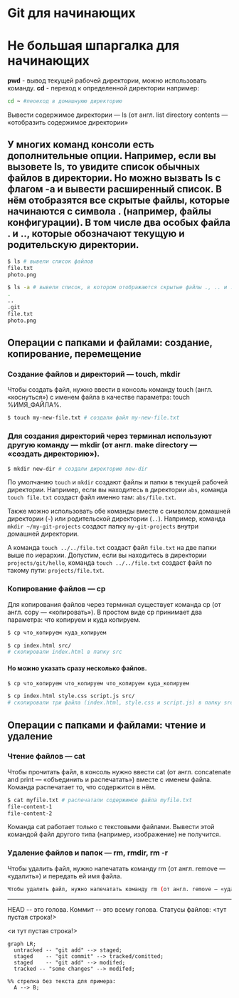 # Git для начинающих

# Не большая шпаргалка для начинающих

**pwd** - вывод текущей рабочей директории, можно использовать команду.
**cd** - переход к определенной директории например:

```bash
cd ~ #пеоеход в домашнуюю директорию
```

Вывести содержимое директории — ls (от англ. list directory contents — «отобразить содержимое директории»

## У многих команд консоли есть дополнительные опции. Например, если вы вызовете ls, то увидите список обычных файлов в директории. Но можно вызвать ls с флагом -a и вывести расширенный список. В нём отобразятся все скрытые файлы, которые начинаются с символа . (например, файлы конфигурации). В том числе два особых файла . и .., которые обозначают текущую и родительскую директории.

```bash
$ ls # вывели список файлов
file.txt
photo.png

$ ls -a # вывели список, в котором отображаются скрытые файлы ., .. и .git
.
..
.git
file.txt
photo.png
```

## Операции с папками и файлами: создание, копирование, перемещение

### Создание файлов и директорий — touch, mkdir

Чтобы создать файл, нужно ввести в консоль команду touch (англ. «коснуться») с именем файла в качестве параметра: touch %ИМЯ_ФАЙЛА%.

```bash
$ touch my-new-file.txt # создали файл my-new-file.txt
```

### Для создания директорий через терминал используют другую команду — mkdir (от англ. make directory — «создать директорию»).

```bash
$ mkdir new-dir # создали директорию new-dir
```

По умолчанию `touch` и `mkdir` создают файлы и папки в текущей рабочей директории. Например, если вы находитесь в директории `abs`, команда `touch file.txt` создаст файл именно там: `abs/file.txt`.

Также можно использовать обе команды вместе с символом домашней директории (`~`) или родительской директории (`..`). Например, команда `mkdir ~/my-git-projects` создаст папку `my-git-projects` внутри домашней директории.

А команда `touch ../../file.txt` создаст файл `file.txt` на две папки выше по иерархии. Допустим, если вы находитесь в директории `projects/git/hello`, команда `touch ../../file.txt` создаст файл по такому пути: `projects/file.txt`.

### Копирование файлов — cp

Для копирования файлов через терминал существует команда cp (от англ. copy — «копировать»). В простом виде cp принимает два параметра: что копируем и куда копируем.

```bash
$ cp что_копируем куда_копируем

$ cp index.html src/
# скопировали index.html в папку src
```

#### Но можно указать сразу несколько файлов.

```bash
$ cp что_копируем что_копируем что_копируем куда_копируем

$ cp index.html style.css script.js src/
# скопировали три файла (index.html, style.css и script.js) в папку src
```

## Операции с папками и файлами: чтение и удаление

### Чтение файлов — cat

Чтобы прочитать файл, в консоль нужно ввести cat (от англ. concatenate and print — «объединить и распечатать») вместе с именем файла. Команда распечатает то, что содержится в нём.

```bash
$ cat myfile.txt # распечатали содержимое файла myfile.txt
file-content-1
file-content-2
```

Команда cat работает только с текстовыми файлами. Вывести этой командой файл другого типа (например, изображение) не получится.

### Удаление файлов и папок — rm, rmdir, rm -r

Чтобы удалить файл, нужно напечатать команду rm (от англ. remove — «удалить») и передать ей имя файла.

```bash
Чтобы удалить файл, нужно напечатать команду rm (от англ. remove — «удалить») и передать ей имя файла.
```

---

HEAD -- это голова.
Коммит -- это всему голова.
Статусы файлов:
<тут пустая строка!>

<и тут пустая строка!>

```mermaid
graph LR;
  untracked -- "git add" --> staged;
  staged    -- "git commit" --> tracked/comitted;
  staged    -- "git add" --> modifed;
  tracked -- "some changes" --> modifed;

%% стрелка без текста для примера:
  A --> B;
```
